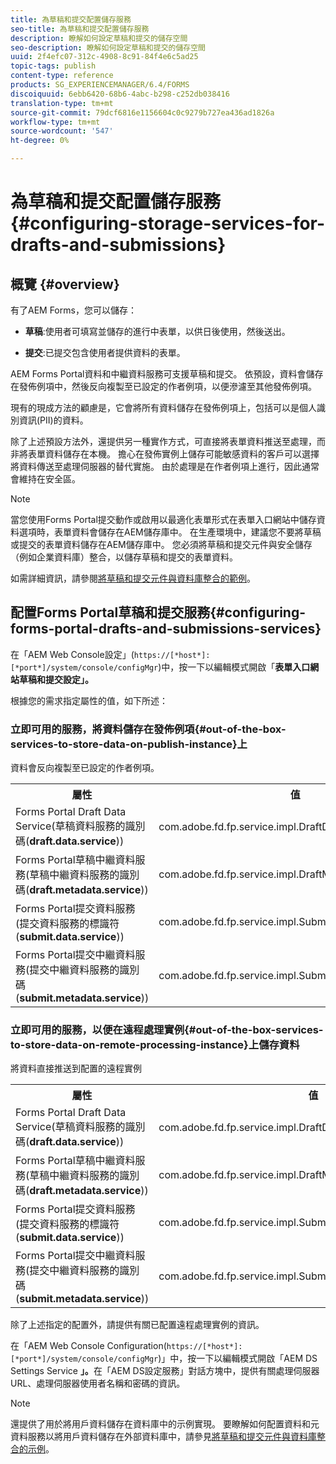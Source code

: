 ```yaml
---
title: 為草稿和提交配置儲存服務
seo-title: 為草稿和提交配置儲存服務
description: 瞭解如何設定草稿和提交的儲存空間
seo-description: 瞭解如何設定草稿和提交的儲存空間
uuid: 2f4efc07-312c-4908-8c91-84f4e6c5ad25
topic-tags: publish
content-type: reference
products: SG_EXPERIENCEMANAGER/6.4/FORMS
discoiquuid: 6ebb6420-68b6-4abc-b298-c252db038416
translation-type: tm+mt
source-git-commit: 79dcf6816e1156604c0c9279b727ea436ad1826a
workflow-type: tm+mt
source-wordcount: '547'
ht-degree: 0%

---
```



# 為草稿和提交配置儲存服務{#configuring-storage-services-for-drafts-and-submissions}

## 概覽 {#overview}

有了AEM Forms，您可以儲存：

* **草稿**:使用者可填寫並儲存的進行中表單，以供日後使用，然後送出。

* **提交**:已提交包含使用者提供資料的表單。

AEM Forms Portal資料和中繼資料服務可支援草稿和提交。 依預設，資料會儲存在發佈例項中，然後反向複製至已設定的作者例項，以便滲濾至其他發佈例項。

現有的現成方法的顧慮是，它會將所有資料儲存在發佈例項上，包括可以是個人識別資訊(PII)的資料。

除了上述預設方法外，還提供另一種實作方式，可直接將表單資料推送至處理，而非將表單資料儲存在本機。 擔心在發佈實例上儲存可能敏感資料的客戶可以選擇將資料傳送至處理伺服器的替代實施。 由於處理是在作者例項上進行，因此通常會維持在安全區。

>[!NOTE]
>
>當您使用Forms Portal提交動作或啟用以最適化表單形式在表單入口網站中儲存資料選項時，表單資料會儲存在AEM儲存庫中。 在生產環境中，建議您不要將草稿或提交的表單資料儲存在AEM儲存庫中。 您必須將草稿和提交元件與安全儲存（例如企業資料庫）整合，以儲存草稿和提交的表單資料。
>
>如需詳細資訊，請參閱[將草稿和提交元件與資料庫整合的範例](/help/forms/using/integrate-draft-submission-database.md)。

## 配置Forms Portal草稿和提交服務{#configuring-forms-portal-drafts-and-submissions-services}

在「AEM Web Console設定」(`https://[*host*]:[*port*]/system/console/configMgr`)中，按一下以編輯模式開啟「**表單入口網站草稿和提交設定」。**

根據您的需求指定屬性的值，如下所述：

### 立即可用的服務，將資料儲存在發佈例項{#out-of-the-box-services-to-store-data-on-publish-instance}上

資料會反向複製至已設定的作者例項。

<table> 
 <tbody>
  <tr>
   <th>屬性</th> 
   <th>值</th> 
  </tr>
  <tr>
   <td>Forms Portal Draft Data Service(草稿資料服務的識別碼(<strong>draft.data.service</strong>))</td> 
   <td>com.adobe.fd.fp.service.impl.DraftDataServiceImpl<br /> </td> 
  </tr>
  <tr>
   <td>Forms Portal草稿中繼資料服務(草稿中繼資料服務的識別碼(<strong>draft.metadata.service</strong>))</td> 
   <td>com.adobe.fd.fp.service.impl.DraftMetadataServiceImpl<br /> </td> 
  </tr>
  <tr>
   <td>Forms Portal提交資料服務(提交資料服務的標識符(<strong>submit.data.service</strong>))</td> 
   <td>com.adobe.fd.fp.service.impl.SubmitDataServiceImpl<br /> </td> 
  </tr>
  <tr>
   <td>Forms Portal提交中繼資料服務(提交中繼資料服務的識別碼(<strong>submit.metadata.service</strong>))</td> 
   <td>com.adobe.fd.fp.service.impl.SubmitMetadataServiceImpl<br /> </td> 
  </tr>
 </tbody>
</table>

### 立即可用的服務，以便在遠程處理實例{#out-of-the-box-services-to-store-data-on-remote-processing-instance}上儲存資料

將資料直接推送到配置的遠程實例

<table> 
 <tbody>
  <tr>
   <th>屬性</th> 
   <th>值</th> 
  </tr>
  <tr>
   <td>Forms Portal Draft Data Service(草稿資料服務的識別碼(<strong>draft.data.service</strong>))</td> 
   <td>com.adobe.fd.fp.service.impl.DraftDataServiceRemoteImpl<br /> </td> 
  </tr>
  <tr>
   <td>Forms Portal草稿中繼資料服務(草稿中繼資料服務的識別碼(<strong>draft.metadata.service</strong>))</td> 
   <td>com.adobe.fd.fp.service.impl.DraftMetadataServiceRemoteImpl<br /> </td> 
  </tr>
  <tr>
   <td>Forms Portal提交資料服務(提交資料服務的標識符(<strong>submit.data.service</strong>))</td> 
   <td>com.adobe.fd.fp.service.impl.SubmitDataServiceRemoteImpl<br /> </td> 
  </tr>
  <tr>
   <td>Forms Portal提交中繼資料服務(提交中繼資料服務的識別碼(<strong>submit.metadata.service</strong>))</td> 
   <td>com.adobe.fd.fp.service.impl.SubmitMetadataServiceRemoteImpl<br /> </td> 
  </tr>
 </tbody>
</table>

除了上述指定的配置外，請提供有關已配置遠程處理實例的資訊。

在「AEM Web Console Configuration(`https://[*host*]:[*port*]/system/console/configMgr`)」中，按一下以編輯模式開啟「AEM DS Settings Service **」。**&#x200B;在「AEM DS設定服務」對話方塊中，提供有關處理伺服器URL、處理伺服器使用者名稱和密碼的資訊。

>[!NOTE]
>
>還提供了用於將用戶資料儲存在資料庫中的示例實現。 要瞭解如何配置資料和元資料服務以將用戶資料儲存在外部資料庫中，請參見[將草稿和提交元件與資料庫整合的示例](/help/forms/using/integrate-draft-submission-database.md)。

